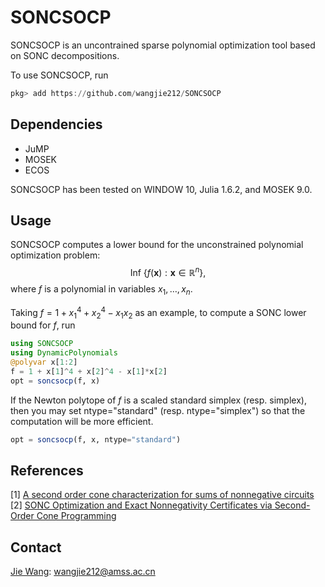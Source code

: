 # SONCSOCP
SONCSOCP is an uncontrained sparse polynomial optimization tool based on SONC decompositions.

To use SONCSOCP, run
```Julia
pkg> add https://github.com/wangjie212/SONCSOCP
 ```

## Dependencies
- JuMP
- MOSEK
- ECOS

SONCSOCP has been tested on WINDOW 10, Julia 1.6.2, and MOSEK 9.0.
## Usage
SONCSOCP computes a lower bound for the unconstrained polynomial optimization problem:
$$\text{Inf}\ \{f(\mathbf{x}): \mathbf{x}\in\mathbb{R}^n\},$$
where $f$ is a polynomial in variables $x_1,\ldots,x_n$.

Taking $f=1+x_1^4+x_2^4-x_1x_2$ as an example, to compute a SONC lower bound for $f$, run
```Julia
using SONCSOCP
using DynamicPolynomials
@polyvar x[1:2]
f = 1 + x[1]^4 + x[2]^4 - x[1]*x[2]
opt = soncsocp(f, x)
```

If the Newton polytope of $f$ is a scaled standard simplex (resp. simplex), then you may set ntype="standard" (resp. ntype="simplex") so that the computation will be more efficient.
```Julia
opt = soncsocp(f, x, ntype="standard")
```

## References
[1] [A second order cone characterization for sums of nonnegative circuits](https://arxiv.org/abs/1906.06179)  
[2] [SONC Optimization and Exact Nonnegativity Certificates via Second-Order Cone Programming](https://arxiv.org/abs/2012.07903)  

## Contact
[Jie Wang](https://wangjie212.github.io/jiewang/): wangjie212@amss.ac.cn
